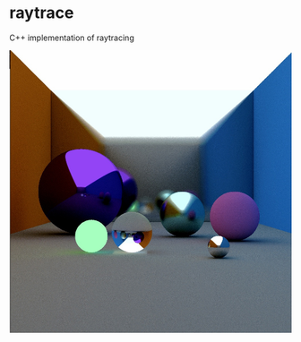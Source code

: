# raytrace
C++ implementation of raytracing 

![example picture](https://github.com/RustamSubkhankulov/raytrace/blob/main/pictures/example.jpg "Example")
